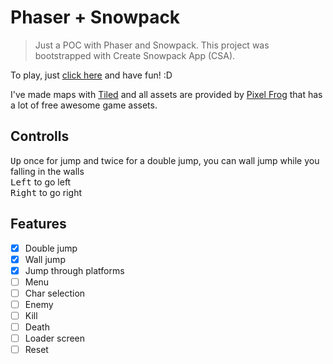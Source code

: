# Phaser + Snowpack

> Just a POC with Phaser and Snowpack. This project was bootstrapped with Create Snowpack App (CSA). 

To play, just [click here](https://phaser-snowpack.now.sh/) and have fun! :D

I've made maps with [Tiled](https://www.mapeditor.org/) and all assets are provided by [Pixel Frog](https://pixel-frog.itch.io/) that has a lot of free awesome game assets.

## Controlls

<kbd>Up</kbd> once for jump and twice for a double jump, you can wall jump while you falling in the walls<br/>
<kbd>Left</kbd> to go left<br/>
<kbd>Right</kbd> to go right

## Features

- [x] Double jump
- [X] Wall jump
- [X] Jump through platforms
- [ ] Menu
- [ ] Char selection
- [ ] Enemy
- [ ] Kill
- [ ] Death
- [ ] Loader screen
- [ ] Reset
